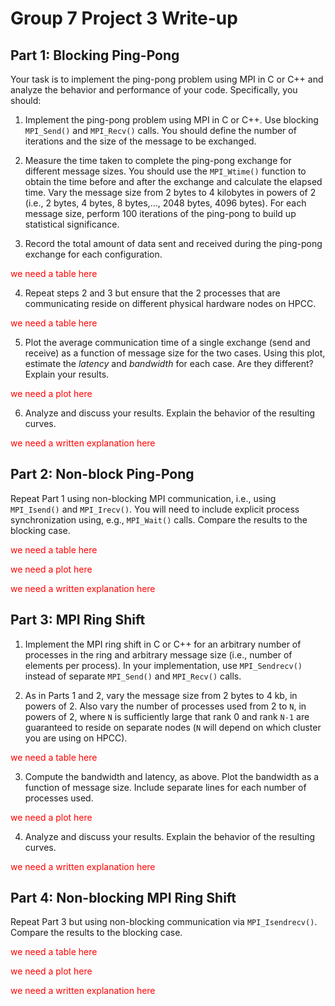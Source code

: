 # Group 7 Project 3 Write-up

## Part 1: Blocking Ping-Pong

Your task is to implement the ping-pong problem using MPI in C or C++ and analyze the behavior and performance of your code. Specifically, you should:

1. Implement the ping-pong problem using MPI in C or C++. Use blocking `MPI_Send()` and `MPI_Recv()` calls. You should define the number of iterations and the size of the message to be exchanged.



2. Measure the time taken to complete the ping-pong exchange for different message sizes. You should use the `MPI_Wtime()` function to obtain the time before and after the exchange and calculate the elapsed time. Vary the message size from 2 bytes to 4 kilobytes in powers of 2 (i.e., 2 bytes, 4 bytes, 8 bytes,..., 2048 bytes, 4096 bytes). For each message size, perform 100 iterations of the ping-pong to build up statistical significance.


3. Record the total amount of data sent and received during the ping-pong exchange for each configuration.

<p style="color:red;"> we need a table here </p>


4. Repeat steps 2 and 3 but ensure that the 2 processes that are communicating reside on different physical hardware nodes on HPCC.

<p style="color:red;"> we need a table here </p>


5. Plot the average communication time of a single exchange (send and receive) as a function of message size for the two cases. Using this plot, estimate the _latency_ and _bandwidth_ for each case. Are they different? Explain your results.

<p style="color:red;"> we need a plot here </p>


6. Analyze and discuss your results. Explain the behavior of the resulting curves.

<p style="color:red;"> we need a written explanation here </p>



## Part 2: Non-block Ping-Pong

Repeat Part 1 using non-blocking MPI communication, i.e., using `MPI_Isend()` and `MPI_Irecv()`. You will need to include explicit process synchronization using, e.g., `MPI_Wait()` calls. Compare the results to the blocking case.

<p style="color:red;"> we need a table here </p>
<p style="color:red;"> we need a plot here </p>
<p style="color:red;"> we need a written explanation here </p>


## Part 3: MPI Ring Shift

1. Implement the MPI ring shift in C or C++ for an arbitrary number of processes in the ring and arbitrary message size (i.e., number of elements per process). In your implementation, use `MPI_Sendrecv()` instead of separate `MPI_Send()` and `MPI_Recv()` calls.



2. As in Parts 1 and 2, vary the message size from 2 bytes to 4 kb, in powers of 2. Also vary the number of processes used from 2 to `N`, in powers of 2, where `N` is sufficiently large that rank 0 and rank `N-1` are guaranteed to reside on separate nodes (`N` will depend on which cluster you are using on HPCC).

<p style="color:red;"> we need a table here </p>


3. Compute the bandwidth and latency, as above. Plot the bandwidth as a function of message size. Include separate lines for each number of processes used. 

<p style="color:red;"> we need a plot here </p>


4. Analyze and discuss your results. Explain the behavior of the resulting curves.

<p style="color:red;"> we need a written explanation here </p>


## Part 4: Non-blocking MPI Ring Shift

Repeat Part 3 but using non-blocking communication via `MPI_Isendrecv()`. Compare the results to the blocking case.

<p style="color:red;"> we need a table here </p>
<p style="color:red;"> we need a plot here </p>
<p style="color:red;"> we need a written explanation here </p>



